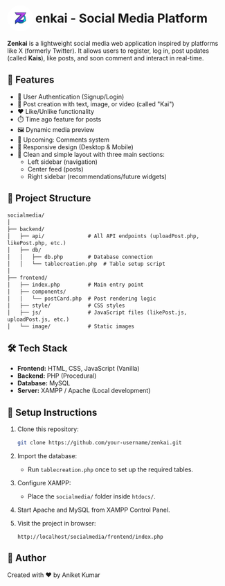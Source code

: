 
# <div style="display: flex; gap:5px; align-items: center;"><img src="./Frontend/Img/LogoIconLight.png" height="60px" style="border-radius: 50%;">enkai - Social Media Platform</div>

**Zenkai** is a lightweight social media web application inspired by platforms like X (formerly Twitter). It allows users to register, log in, post updates (called **Kais**), like posts, and soon comment and interact in real-time.

## 🧩 Features

- 🔐 User Authentication (Signup/Login)
- 📝 Post creation with text, image, or video (called "Kai")
- ❤️ Like/Unlike functionality
- ⏱️ Time ago feature for posts
- 🖼️ Dynamic media preview
- 💬 Upcoming: Comments system
- 📱 Responsive design (Desktop & Mobile)
- 🎯 Clean and simple layout with three main sections:
  - Left sidebar (navigation)
  - Center feed (posts)
  - Right sidebar (recommendations/future widgets)

## 📁 Project Structure

```
socialmedia/
│
├── backend/
│   ├── api/              # All API endpoints (uploadPost.php, likePost.php, etc.)
│   ├── db/
│   │   ├── db.php        # Database connection
│   │   └── tablecreation.php  # Table setup script
│
├── frontend/
│   ├── index.php         # Main entry point
│   ├── components/
│   │   └── postCard.php  # Post rendering logic
│   ├── style/            # CSS styles
│   ├── js/               # JavaScript files (likePost.js, uploadPost.js, etc.)
│   └── image/            # Static images
```

## 🛠️ Tech Stack

- **Frontend:** HTML, CSS, JavaScript (Vanilla)
- **Backend:** PHP (Procedural)
- **Database:** MySQL
- **Server:** XAMPP / Apache (Local development)

## 🚀 Setup Instructions

1. Clone this repository:
   ```bash
   git clone https://github.com/your-username/zenkai.git
   ```

2. Import the database:
   - Run `tablecreation.php` once to set up the required tables.

3. Configure XAMPP:
   - Place the `socialmedia/` folder inside `htdocs/`.

4. Start Apache and MySQL from XAMPP Control Panel.

5. Visit the project in browser:
   ```
   http://localhost/socialmedia/frontend/index.php
   ```

## 🙌 Author

Created with ❤️ by Aniket Kumar

